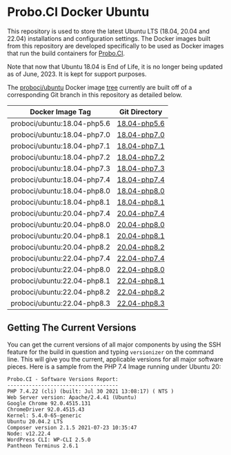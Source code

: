 # Probo.CI Docker Ubuntu

This repository is used to store the latest Ubuntu LTS (18.04, 20.04 and 22.04) installations and configuration settings. The Docker images built from this repository are developed specifically to be used as Docker images that run the build containers for [Probo.CI](https://probo.ci).  

Note that now that Ubuntu 18.04 is End of Life, it is no longer being updated as of June, 2023. It is kept for support purposes.  

The [proboci/ubuntu](https://hub.docker.com/u/proboci/ubuntu) Docker image [tree](https://hub.docker.com/r/proboci/ubuntu/tree/master) currently are built off of a corresponding Git branch in this repository as detailed below.  

| Docker Image Tag  | Git Directory |
| ------------- | ------------- |
| proboci/ubuntu:18.04-php5.6  | [18.04-php5.6](https://github.com/ProboCI/docker-ubuntu/tree/master/18.04/php5.6) |
| proboci/ubuntu:18.04-php7.0  | [18.04-php7.0](https://github.com/ProboCI/docker-ubuntu/tree/master/18.04/php7.0) |
| proboci/ubuntu:18.04-php7.1  | [18.04-php7.1](https://github.com/ProboCI/docker-ubuntu/tree/master/18.04/php7.1) |
| proboci/ubuntu:18.04-php7.2  | [18.04-php7.2](https://github.com/ProboCI/docker-ubuntu/tree/master/18.04/php7.2) |
| proboci/ubuntu:18.04-php7.3  | [18.04-php7.3](https://github.com/ProboCI/docker-ubuntu/tree/master/18.04/php7.3) |
| proboci/ubuntu:18.04-php7.4  | [18.04-php7.4](https://github.com/ProboCI/docker-ubuntu/tree/master/18.04/php7.4) |
| proboci/ubuntu:18.04-php8.0  | [18.04-php8.0](https://github.com/ProboCI/docker-ubuntu/tree/master/18.04/php8.0) |
| proboci/ubuntu:18.04-php8.1  | [18.04-php8.1](https://github.com/ProboCI/docker-ubuntu/tree/master/18.04/php8.1) |
| proboci/ubuntu:20.04-php7.4  | [20.04-php7.4](https://github.com/ProboCI/docker-ubuntu/tree/master/20.04/php7.4) |
| proboci/ubuntu:20.04-php8.0  | [20.04-php8.0](https://github.com/ProboCI/docker-ubuntu/tree/master/20.04/php8.0) |
| proboci/ubuntu:20.04-php8.1  | [20.04-php8.1](https://github.com/ProboCI/docker-ubuntu/tree/master/20.04/php8.1) |
| proboci/ubuntu:20.04-php8.2  | [20.04-php8.2](https://github.com/ProboCI/docker-ubuntu/tree/master/20.04/php8.2) |
| proboci/ubuntu:22.04-php7.4  | [22.04-php7.4](https://github.com/ProboCI/docker-ubuntu/tree/master/22.04/php7.4) |
| proboci/ubuntu:22.04-php8.0  | [22.04-php8.0](https://github.com/ProboCI/docker-ubuntu/tree/master/22.04/php8.0) |
| proboci/ubuntu:22.04-php8.1  | [22.04-php8.1](https://github.com/ProboCI/docker-ubuntu/tree/master/22.04/php8.1) |
| proboci/ubuntu:22.04-php8.2  | [22.04-php8.2](https://github.com/ProboCI/docker-ubuntu/tree/master/22.04/php8.2) |
| proboci/ubuntu:22.04-php8.3  | [22.04-php8.3](https://github.com/ProboCI/docker-ubuntu/tree/master/22.04/php8.3) |

## Getting The Current Versions

You can get the current versions of all major components by using the SSH feature for the build in question and typing `versionizer` on the command line. This will give you the current, applicable versions for all major software pieces. Here is a sample from the PHP 7.4 Image running under Ubuntu 20:

```
Probo.CI - Software Versions Report:
------------------------------------
PHP 7.4.22 (cli) (built: Jul 30 2021 13:08:17) ( NTS )
Web Server version: Apache/2.4.41 (Ubuntu)
Google Chrome 92.0.4515.131 
ChromeDriver 92.0.4515.43
Kernel: 5.4.0-65-generic
Ubuntu 20.04.2 LTS
Composer version 2.1.5 2021-07-23 10:35:47
Node: v12.22.4
WordPress CLI: WP-CLI 2.5.0
Pantheon Terminus 2.6.1
```
